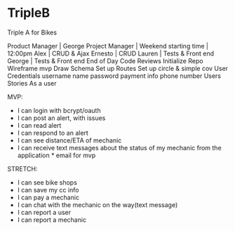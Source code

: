 # TripleB
Triple A for Bikes

Product Manager | George Project Manager |
Weekend starting time | 12:00pm
Alex | CRUD & Ajax Ernesto | CRUD Lauren | Tests & Front end George | Tests & Front end
End of Day Code Reviews
Initialize Repo Wireframe mvp Draw Schema Set up Routes Set up circle & simple cov
User Credentials username name password payment info phone number
Users Stories As a user

MVP:
- I can login with bcrypt/oauth
- I can post an alert, with issues
- I can read alert
- I can respond to an alert
- I can see distance/ETA of mechanic
- I can receive text messages about the status of my mechanic from the application * email for mvp

STRETCH:
- I can see bike shops
- I can save my cc info
- I can pay a mechanic
- I can chat with the mechanic on the way(text message)
- I can report a user
- I can report a mechanic
